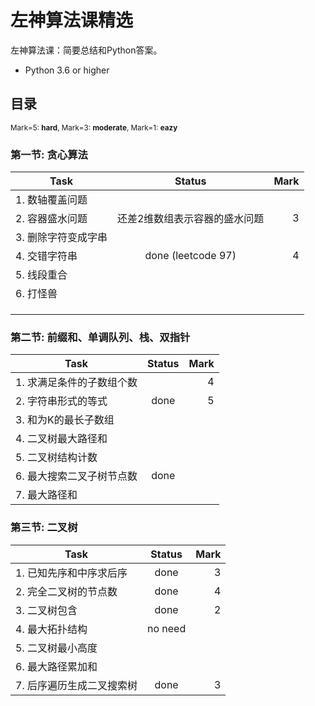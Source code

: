 # 左神算法课精选
左神算法课：简要总结和Python答案。
- Python 3.6 or higher

## 目录

<sub>Mark=5: **hard**, Mark=3: **moderate**, Mark=1: **eazy**</sub>

### 第一节: 贪心算法

| Task                                         | Status          | Mark  |
| -------------|:-------------:| -----:|
| 1. 数轴覆盖问题   |               | |
| 2. 容器盛水问题 | 还差2维数组表示容器的盛水问题 | 3 |
| 3. 删除字符变成字串 |                               |      |
| 4. 交错字符串       |      done (leetcode 97)       |    4 |
| 5. 线段重合 |  |  |
| 6. 打怪兽 |  |  |
|  |  |  |
|  |  |  |
|  |  |  |



### 第二节: 前缀和、单调队列、栈、双指针

| Task                      | Status | Mark |
| ------------------------- | :----: | ---: |
| 1. 求满足条件的子数组个数 |        |    4 |
| 2. 字符串形式的等式       |  done  |    5 |
| 3. 和为K的最长子数组      |        |      |
| 4. 二叉树最大路径和       |        |      |
| 5. 二叉树结构计数         |        |      |
| 6. 最大搜索二叉子树节点数 |  done  |      |
| 7. 最大路径和             |        |      |

### 第三节: 二叉树

| Task                      | Status  | Mark |
| ------------------------- | :-----: | ---: |
| 1. 已知先序和中序求后序   |  done   |    3 |
| 2. 完全二叉树的节点数     |  done   |    4 |
| 3. 二叉树包含             |  done   |    2 |
| 4. 最大拓扑结构           | no need |      |
| 5. 二叉树最小高度         |         |      |
| 6. 最大路径累加和         |         |      |
| 7. 后序遍历生成二叉搜索树 |  done   |    3 |



### 
